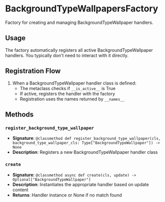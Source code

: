 # BackgroundTypeWallpapersFactory

Factory for creating and managing BackgroundTypeWallpaper handlers.

## Usage

The factory automatically registers all active BackgroundTypeWallpaper handlers. 
You typically don't need to interact with it directly.

## Registration Flow

1. When a BackgroundTypeWallpaper handler class is defined:
   - The metaclass checks if `__is_active__` is True
   - If active, registers the handler with the factory
   - Registration uses the names returned by `__names__`

## Methods

### `register_background_type_wallpaper`
- **Signature**: `@classmethod def register_background_type_wallpaper(cls, background_type_wallpaper_cls: Type["BackgroundTypeWallpaper"]) -> None`
- **Description**: Registers a new BackgroundTypeWallpaper handler class

### `create`
- **Signature**: `@classmethod async def create(cls, update) -> Optional["BackgroundTypeWallpaper"]`
- **Description**: Instantiates the appropriate handler based on update content
- **Returns**: Handler instance or None if no match found
